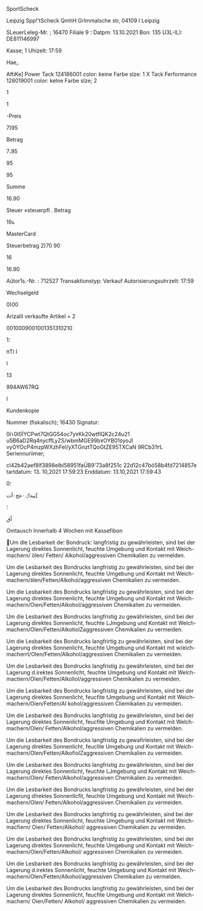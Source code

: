 SportScheck

Leipzig
Spp!'tScheck QmhH
Grlmmalsche str, ا
04109  Leipzig

SLeuerLeleg-Mr. ;  16470
Filiale  9
؛
Datpm:  13.10.2021
Bon:  135
U3L-IL):  DE811146997

Kasse;
1
Uhizelt:  17:59

Hae,.

AftiKe]
Power  Tack
124186001
color:  keine  Farbe
slze:  1
X  Tack  Ferformance
128019001
color:  kelne  Farbe
slze;  2

1

1

-Preis

7)95

Betrag

7،95

95

95

Summe

16.90

Steuer  «steuerpfl .  Betrag

ة19

MasterCard

Steuerbetrag
2)70
90

16

16.90

Aütor1s.-Nr. :  712527
Transaktionstyp:  Verkauf
Autorisierungsuhrzelt:  17:59

Wechselgeld

0)00

Arizalil  verkaufte  Artikel  =  2

0010009001001351310210

1؛

πΤΙ Ι

ا

13

994AW67RQ

ا

Kundenkopie

Nummer  (fiskalisch);  16430
Signatur:

0í١0I0ÌYCPwt7QtGG54oc7y٧Kk20wtflQK2c24u21
u5B6aD2Rq4nycffLyZS/wbmMGE99b٧OYB01٥yoJl
vyOYOcP4mzpWXzhFel/yXTGnztTQoGtZE95TXCaN
9RCb31٢L
Seriennuriimer;

cl42b42aef8lf3898elbl58951faÜB9'73a8f251c
22d12c47bö58b4fd7214857e
tartdatum:  13. 10,2021  17:59:23
Enddatum:  13.10,2021  17:59:43

0؛

ييدا;.٠عج٠أت[

؛

أق

Omtausch  Innerhalb  4  Wochen  mit  Kassefibon

Um dle Lesbarkeit de؛ Bondruck؛ langfristig zu gewährleisten, sind bei der
Lagerung direktes Sonnenlicht, feuchte Umgebung und Kontakt mit Weich-
machern/ ölen/ Fetten/ Alkohol/aggressiven Chemikalien zu vermelden.

Um die Lesbarkeit des Bondrucks langfristig zu gewährleisten, sind bei der
Lagerung direktes Sonnenlicht, feuchte Umgebung und Kontakt mit Weich-
machern/٥len/Fetten/Alkohol/aggressiven Chemikalien zu vermeiden.

Um die Lesbarkeit des  Bondrucks langfristig zu gewährleisten, sind bei der
Lagerung direktes Sonnenlicht, feuchte Umgebung und Kontakt mit Weich-
machern/Oien/Fetten/Alkohol/aggressiven Chemikalien zu vermeiden.

Um die Lesbarkeit des Bondrucks langfristig zu gewährleisten, sind  bei der
Lagerung direktes Sonnenlicht, feuchte LJmgebung und Kontakt mit Welch-
machern/Olen/Fetten/AlkotiolZaggressiven Chemikalien zu vermeiden.

Um die Lesbarkeit des Bondrucks langfrirtig zu gewährleisten, sind bei der
Lagerung direktes Sonnenlicht, feuchte Umgebung und Kontakt mit w/eich-
macherrt/Olen/Fetten/Alkohol/aggressiven Chemikalien zu vermeiden.

Um die Lesbarkeit des Bondrucks langfristig zu gewährleisten, sind  bei der
Lagerung d.irektes Sonnenlicht, feuchte Umgebung und Kontakt mit Welch-
mactiern/Olen/Fetten/Alkoliol/aggressiven Chemikalien zu vermeiden.

Um die Lesbarkeit des  Bondrucks langfristig zu gewährleisten, sind bei der
Lagerung direktes Sonnenlicht, feucfite tJmgebung und Kontakt mit Weich-
machern/Oien/Fetten/AI kohol/aggressiven Cliemikalien zu vermeiden.

Um die Lesbarkeit des  Bondrucks langfristig zu gewährleisten, sind bei der
Lagerung direktes Sonnenlicht, feucfite Umgebung und Kontakt mit Welch-
machern/Olen/ Fetten/Alkohol/aggressiven Chemikalien zu vermelden.

Um die Lesbarkeit des  Bondrucks langfristig zu  gewafirleisten, sind bei der
Lagerung direktes Sonnenlicht, feuclite Umgebung und Kontakt mit Weich-
machern/Olen/Fetten/AlkofiolZaggressiven Chemikalien zu vermeiden.

Um die Lesbarkeit des Bondrucks langfristig zu gewährleisten, sind  bei der
Lagerung direktes Sonnenlicht, feuchte LJmgebung und Kontakt mit Weich-
machern/Olen/ Fetten/Alkohol/aggressiven Chemikalien zu vermeiden.

Um die Lesbarkeit des  Bondrucks langfristig zu gewährleisten, sind bei der
Lagerung d!rektes Sonnenllcfit, feuchte Umgebung und Kontakt mit Weich-
machern/Olen/ Fetten/Alkohol/aggressiven Chemikalien zu vermeiden.

Um die Lesbarkeit des Bondrucks langfrirtig zu gewährleisten, sind bei der
Lagerung direktes Sonnenlicht, feuchte Umgebung und Kontakt mit Weich-
macfiern/ Oien/ Fetten/Alkohol/ aggressiven Chemikalien zu vermeiden.

Um die Lesbarkeit des  Bondrucks langfristig zu gewährleisten, sind  bei der
Lagerung direktes Sonnenlicht, feuchte Umgebung und Kontakt mit Weich-
machern/Olen/Fetten/Alkohol/ aggressiven Chemikalien zu vermeiden.

Um die Lesbarkeit des Bondrucks langfristig zu gewährleisten, sind bei der
Lagerung d.irektes Sonnenlicht, feuchte Umgebung und Kontakt mit Weich-
machern/Olen/Fetten/Alkohol/aggressiven Chemikalien zu vermelden.

Um die Lesbarkeit des  Bondrucks langfristig zu gewährleisten, sind  bei der
Lagerung direktes Sonnenlicht, feucfite Umgebung und Kontakt mit Welch-
machern/ Oien/Fetten/ Alkohol/ aggressiven Chemikalien zu vermeiden.

